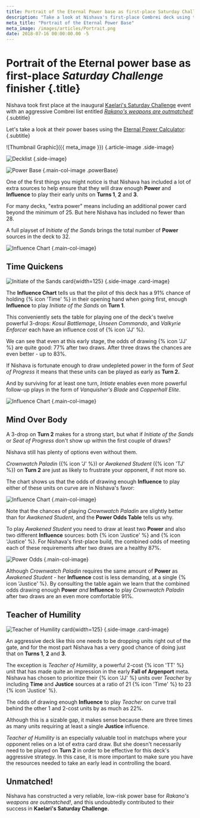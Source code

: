 ```yaml
---
title: Portrait of the Eternal Power base as first-place Saturday Challenge finisher
description: "Take a look at Nishava's first-place Combrei deck using the Eternal Power Calculator"
meta_title: "Portrait of the Eternal Power Base"
meta_image: /images/articles/Portrait.png
date: 2018-07-16 00:00:00.00 -5
---
```

# Portrait of the Eternal power base as first-place *Saturday Challenge* finisher {.title}

Nishava took first place at the inaugural [Kaelari's Saturday Challenge][] event with an aggressive Combrei list entitled *[Rakano's weapons are outmatched!][]*
{.subtitle}

  [Kaelari's Saturday Challenge]: https://eternaltournaments.com/viewtournament/46
  [Rakano's weapons are outmatched!]: https://eternalwarcry.com/decks/details/BExhaKnK9VE/rakanos-weapons-are-outmatched

Let's take a look at their power bases using the [Eternal Power Calculator][]:
{.subtitle}

  [Eternal Power Calculator]: /epc/

![Thumbnail Graphic]({{ meta_image }})
{.article-image .side-image}

![Decklist](/images/articles/OutmatchedDecklist.png "Outmatched decklist")
{.side-image}

![Power Base](/images/articles/OutmatchedPowerbase.jpeg "Outmatched power base")
{.main-col-image .powerBase}

One of the first things you might notice is that Nishava has included
a lot of extra sources to help ensure that they will draw enough **Power**
and **Influence** to play their early units on **Turns 1**,
**2** and **3**.

For many decks, "extra power" means including an additional power card
beyond the minimum of 25. But here Nishava has included no fewer than
28.

A full playset of *Initiate of the Sands* brings the total
number of **Power** sources in the deck to 32.

![Influence Chart](/images/articles/OutmatchedChartTrimmedInitiate.jpeg "Outmatched influence chart")
{.main-col-image}

## Time Quickens

![Initiate of the Sands card](/images/cards/Initiate_of_the_Sands.png "Initiate of the Sands"){width=125}
{.side-image .card-image}

The **Influence Chart** tells us that the pilot of
this deck has a 91% chance of holding {% icon 'Time' %} in
their opening hand when going first, enough **Influence** to play *Initiate of
the Sands* on **Turn 1**.

This conveniently sets the table for playing one of the deck's twelve powerful 3-drops: *Kosul Battlemage*, *Unseen Commando*, and *Valkyrie Enforcer* each have an influence cost of {% icon 'JJ' %}.

We can see that even at this early stage, the odds of drawing {% icon 'JJ' %} are quite good: 77% after two draws. After three draws the chances are even better - up to 83%.

If Nishava is fortunate enough to draw undepleted power in the form of *Seat of Progress* it means that these units can be played as early as **Turn 2.**

And by surviving for at least one turn, *Intiate* enables even more powerful follow-up plays in the form of *Vanquisher's Blade* and *Copperhall Elite*.

![Influence Chart](/images/articles/OutmatchedChartTrimmedJJ.jpeg "Outmatched influence chart 2")
{.main-col-image}

## Mind Over Body

A 3-drop on **Turn 2** makes for a strong start, but what if *Initiate of the Sands* or *Seat of Progress* don't show up within the first couple of draws?

Nishava still has plenty of options even without them.

*Crownwatch Paladin* ({% icon 'J' %}) or *Awakened Student* ({% icon 'TJ' %}) on **Turn 2** are just as likely to frustrate your opponent, if not more so.

The chart shows us that the odds of drawing enough **Influence** to play either of these units on curve are in Nishava's favor:

![Influence Chart](/images/articles/OutmatchedChartTrimmed2Drops.jpeg "Outmatched influence chart 3")
{.main-col-image}

Note that the chances of playing *Crownwatch Paladin* are slightly better than for *Awakened Student*, and the **Power Odds Table** tells us why.

To play *Awakened Student* you need to draw at least two **Power** and also two different **Influence** sources: both {% icon 'Justice' %} and {% icon 'Justice' %}. For Nishava's first-place build, the combined odds of meeting each of these requirements after two draws are a healthy 87%.

![Power Odds](/images/articles/OutmatchedPowerOdds.jpeg "Outmatched power odds")
{.main-col-image}

Although *Crownwatch Paladin* requires the same amount of **Power** as *Awakened Student* - her **Influence** cost is less demanding, at a single {% icon 'Justice' %}. By consulting the table again we learn that the combined odds drawing enough **Power** *and* **Influence** to play *Crownwatch Paladin* after two draws are an even more comfortable 91%.

## Teacher of Humility

![Teacher of Humility card](/images/cards/Teacher_of_Humility.png "Teacher of Humility"){width=125}
{.side-image .card-image}

An aggressive deck like this one needs to be dropping units right out of the gate, and for the most part Nishava has a very good chance of doing just that on **Turns 1**, **2** and **3**.

The exception is *Teacher of Humility*, a powerful 2-cost {% icon 'TT' %} unit that has made quite an impression in the early **Fall of Argenport** meta. Nishava has chosen to prioritize their {% icon 'JJ' %} units over *Teacher* by including **Time** and **Justice** sources at a ratio of 21 {% icon 'Time' %} to 23 {% icon 'Justice' %}.

The odds of drawing enough **Influence** to play *Teacher* on curve trail behind the other 1 and 2-cost units by as much as 22%.

Although this is a sizable gap, it makes sense because there are three times as many units requiring at least a single **Justice** influence.

*Teacher of Humility* is an especially valuable tool in matchups where your opponent relies on a lot of extra card draw. But she doesn't necessarily need to be played on **Turn 2** in order to be effective for this deck's aggressive strategy. In this case, it is more important to make sure you have the resources needed to take an early lead in controlling the board.

## Unmatched!

Nishava has constructed a very reliable, low-risk power base for *Rakano's weapons are outmatched!*, and this undoubtedly contributed to their success in **Kaelari's Saturday Challenge**.